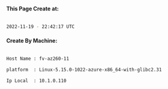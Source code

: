 
   
#### This Page Create at:

```bash

2022-11-19 - 22:42:17 UTC

```

#### Create By Machine:

```bash

Host Name : fv-az260-11

platform  : Linux-5.15.0-1022-azure-x86_64-with-glibc2.31

Ip Local  : 10.1.0.110

```

